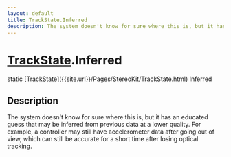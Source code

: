 ```yaml
---
layout: default
title: TrackState.Inferred
description: The system doesn't know for sure where this is, but it has an educated guess that may be inferred from previous data at a lower quality. For example, a controller may still have accelerometer data after going out of view, which can still be accurate for a short time after losing optical tracking.
---
```

# [TrackState]({{site.url}}/Pages/StereoKit/TrackState.html).Inferred

<div class='signature' markdown='1'>
static [TrackState]({{site.url}}/Pages/StereoKit/TrackState.html) Inferred
</div>

## Description
The system doesn't know for sure where this is, but it
has an educated guess that may be inferred from previous data at
a lower quality. For example, a controller may still have
accelerometer data after going out of view, which can still be
accurate for a short time after losing optical tracking.

